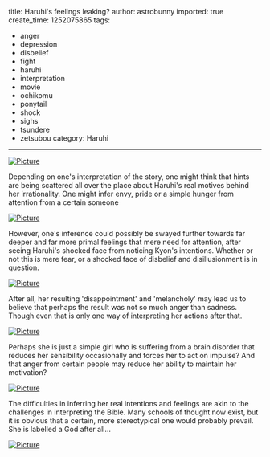 title: Haruhi's feelings leaking?
author: astrobunny
imported: true
create_time: 1252075865
tags:
- anger
- depression
- disbelief
- fight
- haruhi
- interpretation
- movie
- ochikomu
- ponytail
- shock
- sighs
- tsundere
- zetsubou
category: Haruhi
---
 [![](wp-uploads/2009/09/wpid-haruhi13-0-500x284.jpg "Picture")](/images/wp-uploads/2009/09/wpid-haruhi13-0.jpg)  
  
Depending on one's interpretation of the story, one might think that hints are being scattered all over the place about Haruhi's real motives behind her irrationality. One might infer envy, pride or a simple hunger from attention from a certain someone  
<!--more-->  
 [![](wp-uploads/2009/09/wpid-haruhi13-3-500x284.jpg "Picture")](/images/wp-uploads/2009/09/wpid-haruhi13-3.jpg)  
  
However, one's inference could possibly be swayed further towards far deeper and far more primal feelings that mere need for attention, after seeing Haruhi's shocked face from noticing Kyon's intentions. Whether or not this is mere fear, or a shocked face of disbelief and disillusionment is in question.  
  
 [![](wp-uploads/2009/09/wpid-haruhi13-5-500x284.jpg "Picture")](/images/wp-uploads/2009/09/wpid-haruhi13-5.jpg)  
  
After all, her resulting 'disappointment' and 'melancholy' may lead us to believe that perhaps the result was not so much anger than sadness. Though even that is only one way of interpreting her actions after that.  
  
 [![](wp-uploads/2009/09/wpid-haruhi13-11-500x284.jpg "Picture")](/images/wp-uploads/2009/09/wpid-haruhi13-11.jpg)  
  
Perhaps she is just a simple girl who is suffering from a brain disorder that reduces her sensibility occasionally and forces her to act on impulse? And that anger from certain people may reduce her ability to maintain her motivation?  
  
 [![](wp-uploads/2009/09/wpid-haruhi13-17-500x284.jpg "Picture")](/images/wp-uploads/2009/09/wpid-haruhi13-17.jpg)  
  
The difficulties in inferring her real intentions and feelings are akin to the challenges in interpreting the Bible. Many schools of thought now exist, but it is obvious that a certain, more stereotypical one would probably prevail. She is labelled a God after all...  
  
 [![](wp-uploads/2009/09/wpid-haruhi13-13-500x284.jpg "Picture")](/images/wp-uploads/2009/09/wpid-haruhi13-13.jpg)